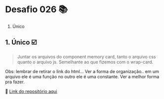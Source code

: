 # Desafio 026 :books:

1. Único


## 1. Único :ballot_box_with_check:

> Juntar os arquivos do component memory card, tanto o arquivo css quanto o arquivo js. Semelhante ao que fizemos com o wrap-card.

Obs: lembrar de retirar o link do html... Ver a forma de organização.. em um arquivo ele é uma função no outro ele é uma constante. Ver a melhor forma pra fazer. 



:memo: [Link do repositório aqui](https://github.com/StefanyVasc/memory-game/commit/26f593f1790dd92f3717838978edb819bde10f9f)




